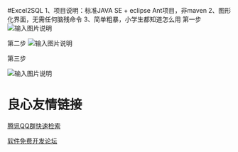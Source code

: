 #Excel2SQL
1、项目说明：标准JAVA SE + eclipse Ant项目，非maven
2、图形化界面，无需任何脑残命令
3、简单粗暴，小学生都知道怎么用
第一步
![输入图片说明](http://git.oschina.net/uploads/images/2016/1018/113200_1aa19da8_351445.png "在这里输入图片标题")



第二步
![输入图片说明](http://git.oschina.net/uploads/images/2016/1018/113222_8924166c_351445.png "在这里输入图片标题")



第三步

![输入图片说明](http://git.oschina.net/uploads/images/2016/1018/113242_f63d2358_351445.png "在这里输入图片标题")


 # 良心友情链接

[腾讯QQ群快速检索](http://u.720life.cn/s/8cf73f7c)

[软件免费开发论坛](http://u.720life.cn/s/bbb01dc0)